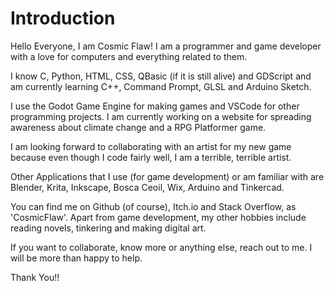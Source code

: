 # Introduction

Hello Everyone, I am Cosmic Flaw!
I am a programmer and game developer with a love for computers and everything related to them.

I know C, Python, HTML, CSS, QBasic (if it is still alive) and GDScript and am currently learning C++, Command Prompt, GLSL and Arduino Sketch.

I use the Godot Game Engine for making games and VSCode for other programming projects.
I am currently working on a website for spreading awareness about climate change and a RPG Platformer game.

I am looking forward to collaborating with an artist for my new game because even though I code fairly well, I am a terrible, terrible artist.

Other Applications that I use (for game development) or am familiar with are Blender, Krita, Inkscape, Bosca Ceoil, Wix, Arduino and Tinkercad.

You can find me on Github (of course), Itch.io and Stack Overflow, as 'CosmicFlaw'.
Apart from game development, my other hobbies include reading novels, tinkering and making digital art.


If you want to collaborate, know more or anything else, reach out to me. I will be more than happy to help.

Thank You!!
